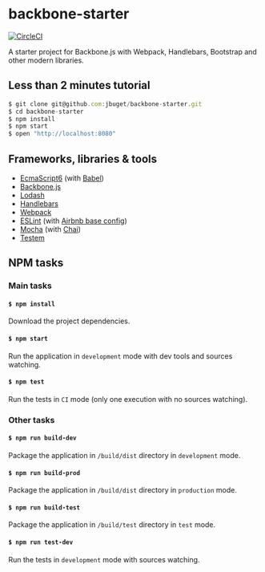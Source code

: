 # backbone-starter

[![CircleCI](https://circleci.com/gh/jbuget/backbone-starter.svg?style=svg)](https://circleci.com/gh/jbuget/backbone-starter)

A starter project for Backbone.js with Webpack, Handlebars, Bootstrap and other modern libraries.

## Less than 2 minutes tutorial

```js
$ git clone git@github.com:jbuget/backbone-starter.git
$ cd backbone-starter
$ npm install
$ npm start
$ open "http://localhost:8080"
```

## Frameworks, libraries & tools

- [EcmaScript6](http://www.ecma-international.org/ecma-262/6.0/) (with [Babel](https://babeljs.io/))
- [Backbone.js](http://backbonejs.org/)
- [Lodash](https://lodash.com/)
- [Handlebars](http://handlebarsjs.com/)
- [Webpack](https://webpack.github.io/)
- [ESLint](http://eslint.org/) (with [Airbnb base config](https://www.npmjs.com/package/eslint-config-airbnb-base))
- [Mocha](https://mochajs.org/) (with [Chai](http://chaijs.com/))
- [Testem](https://github.com/testem/testem)


## NPM tasks

### Main tasks

#### `$ npm install`

Download the project dependencies.

#### `$ npm start`

Run the application in `development` mode with dev tools and sources watching.

#### `$ npm test`

Run the tests in `CI` mode (only one execution with no sources watching).

### Other tasks

#### `$ npm run build-dev`

Package the application in `/build/dist` directory in `development` mode.

#### `$ npm run build-prod`

Package the application in `/build/dist` directory in `production` mode.

#### `$ npm run build-test`

Package the application in `/build/test` directory in `test` mode.

#### `$ npm run test-dev`

Run the tests  in `development` mode with sources watching.

